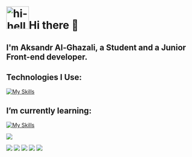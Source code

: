 

# <img src="https://github.com/Dragodui/Dragodui/assets/85372599/4c99dde6-3b0e-4e9a-b15d-9256f49fbeb7" alt="hi-hello" display="inline" width="60" height="60">Hi there 👋

  ## I'm Aksandr Al-Ghazali, a Student and a Junior Front-end developer.
  
  ## Technologies I Use: 
 [![My Skills](https://skillicons.dev/icons?i=vscode%2Cvisualstudio%2Ctailwind%2Cts%2Cjs%2Csass%2Credux%2Creact%2Chtml%2Ccss%2Cgit%2Cvite&perline=15&theme=dark)](https://skillicons.dev)
  
  ## I’m currently learning:
  [![My Skills](https://skillicons.dev/icons?i=cs%2Cdotnet&perline=15&theme=dark)](https://skillicons.dev)


![](https://www.codewars.com/users/Dragodui/badges/large)

![](http://github-profile-summary-cards.vercel.app/api/cards/profile-details?username=Dragodui&theme=react)
![](http://github-profile-summary-cards.vercel.app/api/cards/repos-per-language?username=Dragodui&theme=react)
![](http://github-profile-summary-cards.vercel.app/api/cards/most-commit-language?username=Dragodui&theme=react)
![](http://github-profile-summary-cards.vercel.app/api/cards/stats?username=Dragodui&theme=react)
![](http://github-profile-summary-cards.vercel.app/api/cards/productive-time?username=Dragodui&theme=react&utcOffset=8)

<!--
**Dragodui/Dragodui** is a ✨ _special_ ✨ repository because its `README.md` (this file) appears on your GitHub profile.

Here are some ideas to get you started:

- 🔭 I’m currently working on ...
- 🌱 I’m currently learning ...
- 👯 I’m looking to collaborate on ...
- 🤔 I’m looking for help with ...
- 💬 Ask me about ...
- 📫 How to reach me: ...
- 😄 Pronouns: ...
- ⚡ Fun fact: ...
-->
